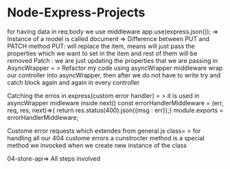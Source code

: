 # Node-Express-Projects
for having data in req.body we use middleware 
    app.use(express.json());
=> Instance of a model is called document
=> Difference between PUT and PATCH method
   PUT: will replace the item, means will just pass the properties which we want to set in the item and rest of them will be removed
   Patch : we are just updating the properties that we are passing in
AsyncWrapper = > Refactor my code using asyncWrapper middleware
   wrap our controller into asyncWrapper, then after we do not have to write try and catch block again and again in every controller

Catching the erros in express(custom error handler) = > 
    it is used in asyncWrapper midleware inside next()
    const errorHandlerMiddleware = (err, req, res, next)=>{
    return res.status(400).json({msg : err});}
    module.exports = errorHandlerMiddleware;

Custome error requests which extendes from general js class= > for handling all our 404 custome errors
a cunstrocter method is a special method we invocked when we create new instance of the class

04-store-api=>
 All steps involved
   
